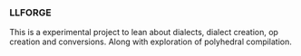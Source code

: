 ### LLFORGE 

This is a experimental project to lean about dialects, dialect creation, op creation and conversions. Along with exploration of polyhedral compilation.